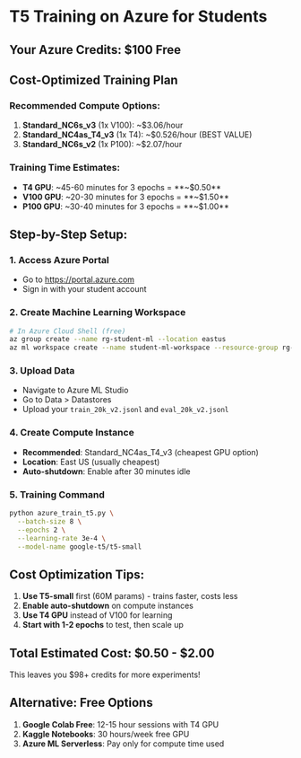 # T5 Training on Azure for Students

## Your Azure Credits: $100 Free

## Cost-Optimized Training Plan

### Recommended Compute Options:
1. **Standard_NC6s_v3** (1x V100): ~$3.06/hour
2. **Standard_NC4as_T4_v3** (1x T4): ~$0.526/hour (BEST VALUE)
3. **Standard_NC6s_v2** (1x P100): ~$2.07/hour

### Training Time Estimates:
- **T4 GPU**: ~45-60 minutes for 3 epochs = **~$0.50**
- **V100 GPU**: ~20-30 minutes for 3 epochs = **~$1.50**
- **P100 GPU**: ~30-40 minutes for 3 epochs = **~$1.00**

## Step-by-Step Setup:

### 1. Access Azure Portal
- Go to https://portal.azure.com
- Sign in with your student account

### 2. Create Machine Learning Workspace
```bash
# In Azure Cloud Shell (free)
az group create --name rg-student-ml --location eastus
az ml workspace create --name student-ml-workspace --resource-group rg-student-ml
```

### 3. Upload Data
- Navigate to Azure ML Studio
- Go to Data > Datastores
- Upload your `train_20k_v2.jsonl` and `eval_20k_v2.jsonl`

### 4. Create Compute Instance
- **Recommended**: Standard_NC4as_T4_v3 (cheapest GPU option)
- **Location**: East US (usually cheapest)
- **Auto-shutdown**: Enable after 30 minutes idle

### 5. Training Command
```bash
python azure_train_t5.py \
  --batch-size 8 \
  --epochs 2 \
  --learning-rate 3e-4 \
  --model-name google-t5/t5-small
```

## Cost Optimization Tips:
1. **Use T5-small** first (60M params) - trains faster, costs less
2. **Enable auto-shutdown** on compute instances
3. **Use T4 GPU** instead of V100 for learning
4. **Start with 1-2 epochs** to test, then scale up

## Total Estimated Cost: $0.50 - $2.00

This leaves you $98+ credits for more experiments!

## Alternative: Free Options
1. **Google Colab Free**: 12-15 hour sessions with T4 GPU
2. **Kaggle Notebooks**: 30 hours/week free GPU
3. **Azure ML Serverless**: Pay only for compute time used 